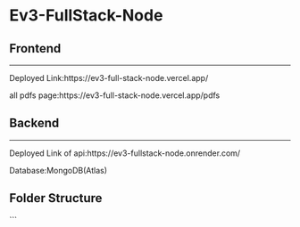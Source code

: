 # Ev3-FullStack-Node

<h2>Frontend</h2>
<hr>
<p>Deployed Link:https://ev3-full-stack-node.vercel.app/ </p>
<p>all pdfs page:https://ev3-full-stack-node.vercel.app/pdfs </p>

<h2>Backend</h2>
<hr>
<p>Deployed Link of api:https://ev3-fullstack-node.onrender.com/ </p>
<p>Database:MongoDB(Atlas)</p>

<h2>Folder Structure</h2>
```


```
